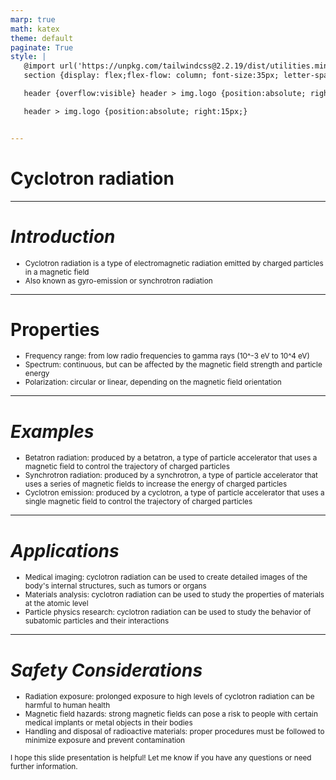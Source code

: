 ```yaml
---
marp: true
math: katex
theme: default
paginate: True
style: |
   @import url('https://unpkg.com/tailwindcss@2.2.19/dist/utilities.min.css');
   section {display: flex;flex-flow: column; font-size:35px; letter-spacing:1.4px;}

   header {overflow:visible} header > img.logo {position:absolute; right:15px;}

   header > img.logo {position:absolute; right:15px;}


---
```

<!-- backgroundImage: url('backgrounds/hhholographic.png') -->
<!-- _class: lead -->

 # Cyclotron radiation

---
<style scoped>p,li {font-size:0.92em}</style>

 # _Introduction_

- Cyclotron radiation is a type of electromagnetic radiation emitted by charged particles in a magnetic field
- Also known as gyro-emission or synchrotron radiation

---
<style scoped>p,li {font-size:0.88em}</style>

 # **Properties**
- Frequency range: from low radio frequencies to gamma rays (10^-3 eV to 10^4 eV)
- Spectrum: continuous, but can be affected by the magnetic field strength and particle energy
- Polarization: circular or linear, depending on the magnetic field orientation


---
<style scoped>p,li {font-size:0.88em}</style>

 # _Examples_

- Betatron radiation: produced by a betatron, a type of particle accelerator that uses a magnetic field to control the trajectory of charged particles
- Synchrotron radiation: produced by a synchrotron, a type of particle accelerator that uses a series of magnetic fields to increase the energy of charged particles
- Cyclotron emission: produced by a cyclotron, a type of particle accelerator that uses a single magnetic field to control the trajectory of charged particles

---
<style scoped>p,li {font-size:0.88em}</style>

 # _Applications_
- Medical imaging: cyclotron radiation can be used to create detailed images of the body's internal structures, such as tumors or organs
- Materials analysis: cyclotron radiation can be used to study the properties of materials at the atomic level
- Particle physics research: cyclotron radiation can be used to study the behavior of subatomic particles and their interactions


---
<style scoped>p,li {font-size:0.84em}</style>

 # _Safety Considerations_
- Radiation exposure: prolonged exposure to high levels of cyclotron radiation can be harmful to human health
- Magnetic field hazards: strong magnetic fields can pose a risk to people with certain medical implants or metal objects in their bodies
- Handling and disposal of radioactive materials: proper procedures must be followed to minimize exposure and prevent contamination

I hope this slide presentation is helpful! Let me know if you have any questions or need further information.
